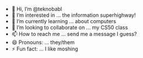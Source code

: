 - 👋 Hi, I’m @teknobabl
- 👀 I’m interested in ... the information superhighway!
- 🌱 I’m currently learning ... about computers
- 💞️ I’m looking to collaborate on ... my CS50 class
- 📫 How to reach me ... send me a message I guess?
- 😄 Pronouns: ... they/them
- ⚡ Fun fact: ... I like moshing

<!---
teknobabl/teknobabl is a ✨ special ✨ repository because its `README.md` (this file) appears on your GitHub profile.
You can click the Preview link to take a look at your changes.
--->
